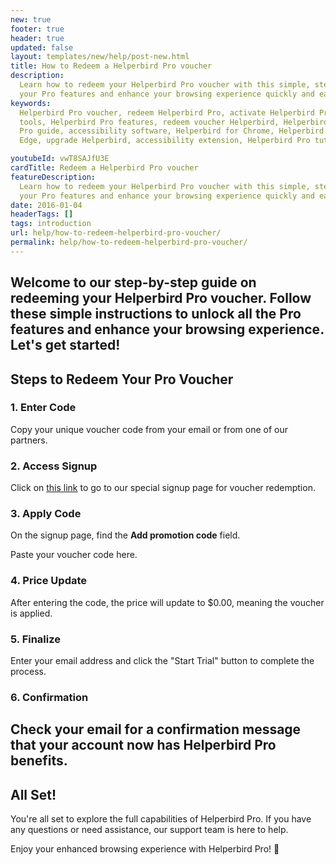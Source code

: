 ```yaml
---
new: true
footer: true
header: true
updated: false
layout: templates/new/help/post-new.html
title: How to Redeem a Helperbird Pro voucher
description:
  Learn how to redeem your Helperbird Pro voucher with this simple, step-by-step guide. Activate
  your Pro features and enhance your browsing experience quickly and easily.
keywords:
  Helperbird Pro voucher, redeem Helperbird Pro, activate Helperbird Pro, Helperbird accessibility
  tools, Helperbird Pro features, redeem voucher Helperbird, Helperbird Pro activation, Helperbird
  Pro guide, accessibility software, Helperbird for Chrome, Helperbird for Firefox, Helperbird for
  Edge, upgrade Helperbird, accessibility extension, Helperbird Pro tutorial

youtubeId: vwT8SAJfU3E
cardTitle: Redeem a Helperbird Pro voucher
featureDescription:
  Learn how to redeem your Helperbird Pro voucher with this simple, step-by-step guide. Activate
  your Pro features and enhance your browsing experience quickly and easily.
date: 2016-01-04
headerTags: []
tags: introduction
url: help/how-to-redeem-helperbird-pro-voucher/
permalink: help/how-to-redeem-helperbird-pro-voucher/
---
```


## Welcome to our step-by-step guide on redeeming your Helperbird Pro voucher. Follow these simple instructions to unlock all the Pro features and enhance your browsing experience. Let's get started!

## Steps to Redeem Your Pro Voucher

### 1. Enter Code

Copy your unique voucher code from your email or from one of our partners.

### 2. Access Signup

Click on [this link](https://www.helperbird.com/redeem/) to go to our special signup page for
voucher redemption.

### 3. Apply Code

On the signup page, find the **Add promotion code** field.

Paste your voucher code here.

### 4. Price Update

After entering the code, the price will update to $0.00, meaning the voucher is applied.

### 5. Finalize

Enter your email address and click the "Start Trial" button to complete the process.

### 6. Confirmation

## Check your email for a confirmation message that your account now has Helperbird Pro benefits.

## All Set!

You're all set to explore the full capabilities of Helperbird Pro. If you have any questions or need
assistance, our support team is here to help.

Enjoy your enhanced browsing experience with Helperbird Pro! 🚀

